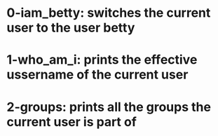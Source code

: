 # 0-iam_betty: switches the current user to the user betty
# 1-who_am_i: prints the effective ussername of the current user
# 2-groups: prints all the groups the current user is part of
